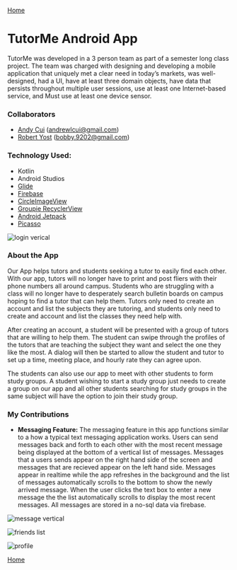 [Home](https://vanfleet0351.github.io/Kyle-Van-Fleet-Portfolio/)

# TutorMe Android App
TutorMe was developed in a 3 person team as part of a semester long class project. The team was charged with designing and developing a mobile application that uniquely met a clear need in today’s markets, was well-designed, had a UI, have at least three domain objects, have data that persists throughout multiple user sessions, use at least one Internet-based service, and Must use at least one device sensor.

### Collaborators
* [Andy Cui](https://github.com/acui97) (andrewlcui@gmail.com)
* [Robert Yost](https://github.com/RobertYost) (bobby.9202@gmail.com)

### Technology Used:
* Kotlin
* Android Studios
* [Glide](https://github.com/bumptech/glide)
* [Firebase](https://firebase.google.com)
* [CircleImageView](https://github.com/hdodenhof/CircleImageView)
* [Groupie RecyclerView](https://github.com/lisawray/groupie)
* [Android Jetpack](https://developer.android.com/jetpack)
* [Picasso](https://github.com/square/picasso)

![login verical](img/loginvertical.png)

### About the App
Our App helps tutors and students seeking a tutor to easily find each other. With our app, tutors will no longer have to print and post fliers with their phone numbers all around campus. Students who are struggling with a class will no longer have to desperately search bulletin boards on campus hoping to find a tutor that can help them. Tutors only need to create an account and list the subjects they are tutoring, and students only need to create and account and list the classes they need help with. 

After creating an account, a student will be presented with a group of tutors that are willing to help them. The student can swipe through the profiles of the tutors that are teaching the subject they want and select the one they like the most. A dialog will then be started to allow the student and tutor to set up a time, meeting place, and hourly rate they can agree upon.

The students can also use our app to meet with other students to form study groups. A student wishing to start a study group just needs to create a group on our app and all other students searching for study groups in the same subject will have the option to join their study group.


### My Contributions

* **Messaging Feature:** The messaging feature in this app functions similar to a how a typical text messaging application works. Users can send messages back and forth to each other with the most recent message being displayed at the bottom of a vertical list of messages. Messages that a users sends appear on the right hand side of the screen and messages that are recieved appear on the left hand side. Messages appear in realtime while the app refreshes in the background and the list of messages automatically scrolls to the bottom to show the newly arrived message. When the user clicks the text box to enter a new message the the list automatically scrolls to display the most recent messages. All messages are stored in a no-sql data via firebase.


![message vertical](img/messagevertical.png)


![friends list](img/friendslist.png)

![profile](img/profile.png)

[Home](https://vanfleet0351.github.io/Kyle-Van-Fleet-Portfolio/)
